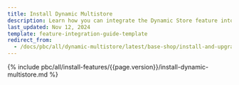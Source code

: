 ```yaml
---
title: Install Dynamic Multistore
description: Learn how you can integrate the Dynamic Store feature into your Spryker project
last_updated: Nov 12, 2024
template: feature-integration-guide-template
redirect_from:
  - /docs/pbc/all/dynamic-multistore/latest/base-shop/install-and-upgrade/install-features/install-dynamic-multistore.html
---
```


{% include pbc/all/install-features/{{page.version}}/install-dynamic-multistore.md %} <!-- To edit, see /_includes/pbc/all/install-features/202311.0/install-dynamic-multistore.md -->
